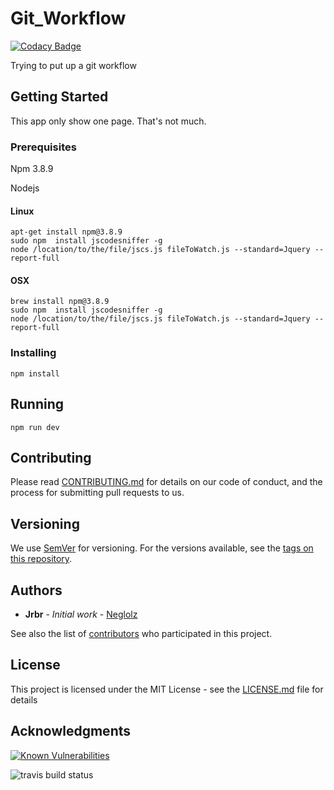 # Git_Workflow

[![Codacy Badge](https://api.codacy.com/project/badge/Grade/47433a3f672646eca23b9fad967e3627)](https://app.codacy.com/app/Neglolz/Git_workflow?utm_source=github.com&utm_medium=referral&utm_content=Neglolz/Git_workflow&utm_campaign=badger)

Trying to put up a git workflow

## Getting Started

This app only show one page. That's not much.

### Prerequisites

Npm 3.8.9

Nodejs 


#### Linux
```
apt-get install npm@3.8.9
sudo npm  install jscodesniffer -g
node /location/to/the/file/jscs.js fileToWatch.js --standard=Jquery --report-full
```
#### OSX
```
brew install npm@3.8.9
sudo npm  install jscodesniffer -g
node /location/to/the/file/jscs.js fileToWatch.js --standard=Jquery --report-full
```

### Installing

```
npm install
```

## Running 

```
npm run dev
```


## Contributing

Please read [CONTRIBUTING.md](https://gist.github.com/PurpleBooth/b24679402957c63ec426) for details on our code of conduct, and the process for submitting pull requests to us.

## Versioning

We use [SemVer](http://semver.org/) for versioning. For the versions available, see the [tags on this repository](https://github.com/your/project/tags). 

## Authors

* **Jrbr** - *Initial work* - [Neglolz](https://github.com/Neglolz)

See also the list of [contributors](https://github.com/Neglolz/Git_workflow/contributors) who participated in this project.

## License

This project is licensed under the MIT License - see the [LICENSE.md](LICENSE.md) file for details

## Acknowledgments



<a href="https://snyk.io/test/github/neglolz/git_workflow?targetFile=package.json"><img src="https://snyk.io/test/github/neglolz/git_workflow/badge.svg?targetFile=package.json" alt="Known Vulnerabilities" data-canonical-src="https://snyk.io/test/github/neglolz/git_workflow?targetFile=package.json" style="max-width:100%;"></a>

<img src="https://travis-ci.org/Neglolz/Git_workflow.svg?branch=master" alt="travis build status"/>

